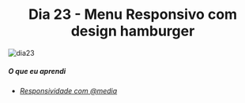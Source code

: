 
<h1 align= "center">
 <a>Dia 23 - Menu Responsivo com design hamburger</a>
</h1>

![dia23](https://user-images.githubusercontent.com/64365302/111891538-a045d280-89d2-11eb-9650-706cd354c98a.gif)


 ##### O que eu aprendi
* *[Responsividade com @media](https://developer.mozilla.org/pt-BR/docs/Web/CSS/Media_Queries/Using_media_queries)*







